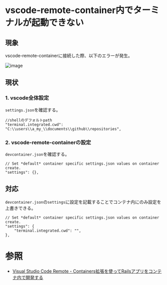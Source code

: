 # vscode-remote-container内でターミナルが起動できない

## 現象

vscode-remote-containerに接続した際、以下のエラーが発生。

![image](https://user-images.githubusercontent.com/85177462/124001977-2fba4300-da10-11eb-8c68-7509ad9b37db.png)

## 現状

### 1. vscode全体設定

`settings.json`を確認する。

```
//shellのデフォルトpath
"terminal.integrated.cwd": "C:\\users\\a_my_\\documents\\github\\repositories",
```

### 2. vscode-remote-containerの設定

`devcontainer.json`を確認する。

```
// Set *default* container specific settings.json values on container create.
"settings": {},
```

## 対応

`devcontainer.json`の`settings`に設定を記載することでコンテナ内にのみ設定を上書きできる。

```
// Set *default* container specific settings.json values on container create.
"settings": {
    "terminal.integrated.cwd": "",
},
```






# 参照

- [Visual Studio Code Remote - Containers拡張を使ってRailsアプリをコンテナ内で開発する](https://zenn.dev/satococoa/articles/e4e013fd0c7e5c)
